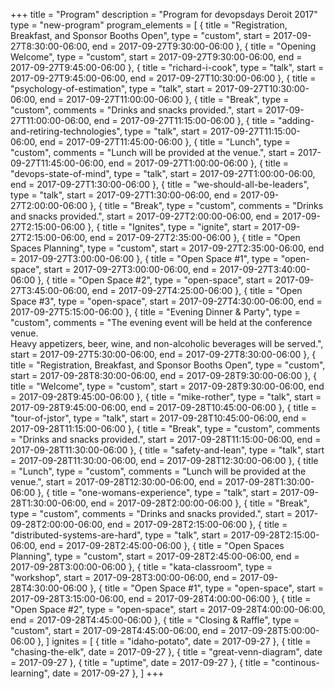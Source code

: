 +++
title = "Program"
description = "Program for devopsdays Deroit 2017"
type = "new-program"
program_elements = [
    { title = "Registration, Breakfast, and Sponsor Booths Open", type = "custom", start = 2017-09-27T8:30:00-06:00, end = 2017-09-27T9:30:00-06:00 },
    { title = "Opening Welcome", type = "custom", start = 2017-09-27T9:30:00-06:00, end = 2017-09-27T9:45:00-06:00 },
    { title = "richard-i-cook", type = "talk", start = 2017-09-27T9:45:00-06:00, end = 2017-09-27T10:30:00-06:00 },
    { title = "psychology-of-estimation", type = "talk", start = 2017-09-27T10:30:00-06:00, end = 2017-09-27T11:00:00-06:00 },
    { title = "Break", type = "custom", comments = "Drinks and snacks provided.", start = 2017-09-27T11:00:00-06:00, end = 2017-09-27T11:15:00-06:00 },
    { title = "adding-and-retiring-technologies", type = "talk", start = 2017-09-27T11:15:00-06:00, end = 2017-09-27T11:45:00-06:00 },
    { title = "Lunch", type = "custom", comments = "Lunch will be provided at the venue.", start = 2017-09-27T11:45:00-06:00, end = 2017-09-27T1:00:00-06:00 },
    { title = "devops-state-of-mind", type = "talk", start = 2017-09-27T1:00:00-06:00, end = 2017-09-27T1:30:00-06:00 },
    { title = "we-should-all-be-leaders", type = "talk", start = 2017-09-27T1:30:00-06:00, end = 2017-09-27T2:00:00-06:00 },
    { title = "Break", type = "custom", comments = "Drinks and snacks provided.", start = 2017-09-27T2:00:00-06:00, end = 2017-09-27T2:15:00-06:00 },
    { title = "Ignites", type = "ignite", start = 2017-09-27T2:15:00-06:00, end = 2017-09-27T2:35:00-06:00 },
    { title = "Open Spaces Planning", type = "custom", start = 2017-09-27T2:35:00-06:00, end = 2017-09-27T3:00:00-06:00 },
    { title = "Open Space #1", type = "open-space", start = 2017-09-27T3:00:00-06:00, end = 2017-09-27T3:40:00-06:00 },
    { title = "Open Space #2", type = "open-space", start = 2017-09-27T3:45:00-06:00, end = 2017-09-27T4:25:00-06:00 },
    { title = "Open Space #3", type = "open-space", start = 2017-09-27T4:30:00-06:00, end = 2017-09-27T5:15:00-06:00 },
    { title = "Evening Dinner & Party", type = "custom", comments = "The evening event will be held at the conference venue.<br/> Heavy appetizers, beer, wine, and non-alcoholic beverages will be served.", start = 2017-09-27T5:30:00-06:00, end = 2017-09-27T8:30:00-06:00 },
    { title = "Registration, Breakfast, and Sponsor Booths Open", type = "custom", start = 2017-09-28T8:30:00-06:00, end = 2017-09-28T9:30:00-06:00 },
    { title = "Welcome", type = "custom", start = 2017-09-28T9:30:00-06:00, end = 2017-09-28T9:45:00-06:00 },
    { title = "mike-rother", type = "talk", start = 2017-09-28T9:45:00-06:00, end = 2017-09-28T10:45:00-06:00 },
    { title = "tour-of-jstor", type = "talk", start = 2017-09-28T10:45:00-06:00, end = 2017-09-28T11:15:00-06:00 },
    { title = "Break", type = "custom", comments = "Drinks and snacks provided.", start = 2017-09-28T11:15:00-06:00, end = 2017-09-28T11:30:00-06:00 },
    { title = "safety-and-lean", type = "talk", start = 2017-09-28T11:30:00-06:00, end = 2017-09-28T12:30:00-06:00 },
    { title = "Lunch", type = "custom", comments = "Lunch will be provided at the venue.", start = 2017-09-28T12:30:00-06:00, end = 2017-09-28T1:30:00-06:00 },
    { title = "one-womans-experience", type = "talk", start = 2017-09-28T1:30:00-06:00, end = 2017-09-28T2:00:00-06:00 },
    { title = "Break", type = "custom", comments = "Drinks and snacks provided.", start = 2017-09-28T2:00:00-06:00, end = 2017-09-28T2:15:00-06:00 },
    { title = "distributed-systems-are-hard", type = "talk", start = 2017-09-28T2:15:00-06:00, end = 2017-09-28T2:45:00-06:00 },
    { title = "Open Spaces Planning", type = "custom", start = 2017-09-28T2:45:00-06:00, end = 2017-09-28T3:00:00-06:00 },
    { title = "kata-classroom", type = "workshop", start = 2017-09-28T3:00:00-06:00, end = 2017-09-28T4:30:00-06:00 },
    { title = "Open Space #1", type = "open-space", start = 2017-09-28T3:15:00-06:00, end = 2017-09-28T4:00:00-06:00 },
    { title = "Open Space #2", type = "open-space", start = 2017-09-28T4:00:00-06:00, end = 2017-09-28T4:45:00-06:00 },
    { title = "Closing & Raffle", type = "custom", start = 2017-09-28T4:45:00-06:00, end = 2017-09-28T5:00:00-06:00 },
]
ignites = [
    { title = "idaho-potato", date = 2017-09-27 },
    { title = "chasing-the-elk", date = 2017-09-27 },
    { title = "great-venn-diagram", date = 2017-09-27 },
    { title = "uptime", date = 2017-09-27 },
    { title = "continous-learning", date = 2017-09-27 },
]
+++

